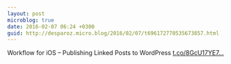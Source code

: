 ```yaml
---
layout: post
microblog: true
date: 2016-02-07 06:24 +0300
guid: http://desparoz.micro.blog/2016/02/07/t696172770535673857.html
---
```

Workflow for iOS – Publishing Linked Posts to WordPress [t.co/8GcU17YE7...](https://t.co/8GcU17YE7U)
